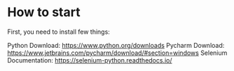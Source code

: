# How to start

First, you need to install few things:

Python Download: https://www.python.org/downloads
Pycharm Download: https://www.jetbrains.com/pycharm/download/#section=windows
Selenium Documentation: https://selenium-python.readthedocs.io/ 
